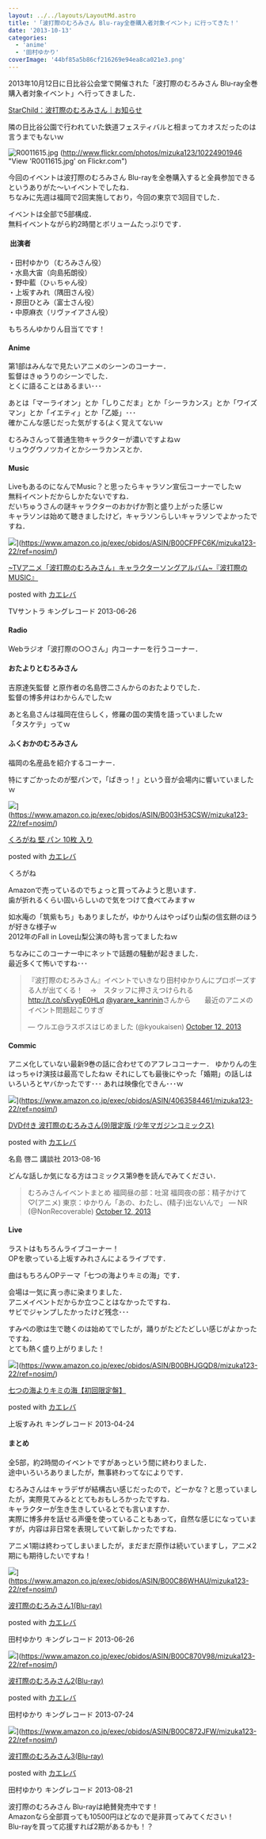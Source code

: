 ```yaml
---
layout: ../../layouts/LayoutMd.astro
title: '「波打際のむろみさん Blu-ray全巻購入者対象イベント」に行ってきた！'
date: '2013-10-13'
categories:
  - 'anime'
  - '田村ゆかり'
coverImage: '44bf85a5b86cf216269e94ea8ca021e3.png'
---
```


2013年10月12日に日比谷公会堂で開催された「波打際のむろみさん Blu-ray全巻購入者対象イベント」へ行ってきました．

[StarChild：波打際のむろみさん｜お知らせ](http://www.starchild.co.jp/special/muromisan/news/#130519)

隣の日比谷公園で行われていた鉄道フェスティバルと相まってカオスだったのは言うまでもないｗ

![R0011615.jpg](/archive/images/10224901946_61e737c3a0_b.jpg 'R0011615.jpg')
(http://www.flickr.com/photos/mizuka123/10224901946 "View 'R0011615.jpg' on Flickr.com")

今回のイベントは波打際のむろみさん Blu-rayを全巻購入すると全員参加できるというありがた〜いイベントでしたね．  
ちなみに先週は福岡で2回実施しており，今回の東京で3回目でした．

イベントは全部で5部構成．  
無料イベントながら約2時間とボリュームたっぷりです．

####  出演者

・田村ゆかり（むろみさん役）  
・水島大宙（向島拓朗役）  
・野中藍（ひぃちゃん役）  
・上坂すみれ（隅田さん役）  
・原田ひとみ（富士さん役）  
・中原麻衣（リヴァイアさん役）

もちろんゆかりん目当てです！

#### Anime

第1部はみんなで見たいアニメのシーンのコーナー．  
監督はきゅうりのシーンでした．  
とくに語ることはあるまい･･･

あとは「マーライオン」とか「しりこだま」とか「シーラカンス」とか「ワイズマン」とか「イエティ」とか「乙姫」･･･  
確かこんな感じだった気がする(よく覚えてないｗ

むろみさんって普通生物キャラクターが濃いですよねｗ  
リュウグウノツカイとかシーラカンスとか．

#### Music

LiveもあるのになんでMusic？と思ったらキャラソン宣伝コーナーでしたｗ  
無料イベントだからしかたないですね．  
だいちゅうさんの謎キャラクターのおかげか割と盛り上がった感じｗ  
キャラソンは始めて聴きましたけど，キャラソンらしいキャラソンでよかったですね．

![](/archive/images/51KHtn0zKBL._SL160_.jpg)](https://www.amazon.co.jp/exec/obidos/ASIN/B00CFPFC6K/mizuka123-22/ref=nosim/)

[~TVアニメ「波打際のむろみさん」キャラクターソングアルバム~『波打際のMUSIC』](https://www.amazon.co.jp/exec/obidos/ASIN/B00CFPFC6K/mizuka123-22/ref=nosim/)

posted with [カエレバ](http://kaereba.com)

TVサントラ キングレコード 2013-06-26

#### Radio

Webラジオ「波打際の○○さん」内コーナーを行うコーナー．

#### おたよりとむろみさん

吉原達矢監督 と原作者の名島啓二さんからのおたよりでした．  
監督の博多弁はわからんでしたｗ

あと名島さんは福岡在住らしく，修羅の国の実情を語っていましたｗ  
「タスケテ」ってｗ

#### ふくおかのむろみさん

福岡の名産品を紹介するコーナー．

特にすごかったのが堅パンで，「ぱきっ！」という音が会場内に響いていましたｗ

![](/archive/images/41lGz0pfKmL._SL160_.jpg)](https://www.amazon.co.jp/exec/obidos/ASIN/B003H53CSW/mizuka123-22/ref=nosim/)

[くろがね 堅 パン 10枚 入り](https://www.amazon.co.jp/exec/obidos/ASIN/B003H53CSW/mizuka123-22/ref=nosim/)

posted with [カエレバ](http://kaereba.com)

くろがね

Amazonで売っているのでちょっと買ってみようと思います．  
歯が折れるくらい固いらしいので気をつけて食べてみますｗ

如水庵の「筑紫もち」もありましたが，ゆかりんはやっぱり山梨の信玄餅のほうが好きな様子ｗ  
2012年のFall in Love山梨公演の時も言ってましたねｗ

ちなみにこのコーナー中にネットで話題の騒動が起きました．  
最近多くて怖いですね･･･

<blockquote class="twitter-tweet"><p>『波打際のむろみさん』イベントでいきなり田村ゆかりんにプロポーズする人が出てくる！　→　スタッフに押さえつけられる <a href="http://t.co/sEvygE0HLq">http://t.co/sEvygE0HLq</a> <a href="https://twitter.com/yarare_kanrinin">@yarare_kanrinin</a>さんから　　最近のアニメのイベント問題起こりすぎ</p><p>— ウルエ@ラスボスはじめました (@kyoukaisen) <a href="https://twitter.com/kyoukaisen/statuses/389018269358641152">October 12, 2013</a></p></blockquote>
<script src="//platform.twitter.com/widgets.js"></script>

#### Commic

アニメ化していない最新9巻の話に合わせてのアフレココーナー． ゆかりんの生はっちゃけ演技は最高でしたねｗ それにしても最後にやった「婚期」の話しはいろいろとヤバかったです･･･ あれは映像化できん･･･ｗ

![](/archive/images/51bgUcjBCmL._SL160_.jpg)](https://www.amazon.co.jp/exec/obidos/ASIN/4063584461/mizuka123-22/ref=nosim/)

[DVD付き 波打際のむろみさん(9)限定版 (少年マガジンコミックス)](https://www.amazon.co.jp/exec/obidos/ASIN/4063584461/mizuka123-22/ref=nosim/)

posted with [カエレバ](http://kaereba.com)

名島 啓二 講談社 2013-08-16

どんな話しか気になる方はコミックス第9巻を読んでみてください．

<blockquote class="twitter-tweet">むろみさんイベントまとめ 福岡昼の部：吐瀉 福岡夜の部：精子かけて♡(アニメ) 東京：ゆかりん「あの、わたし、(精子)出ないんで」 — NR (@NonRecoverable) <a href="https://twitter.com/NonRecoverable/statuses/388958059139051520">October 12, 2013</a></blockquote>
<script src="//platform.twitter.com/widgets.js"></script>

#### Live

ラストはもちろんライブコーナー！  
OPを歌っている上坂すみれさんによるライブです．

曲はもちろんOPテーマ「七つの海よりキミの海」です．

会場は一気に真っ赤に染まりました．  
アニメイベントだからか立つことはなかったですね．  
サビでジャンプしたかったけど残念･･･

すみぺの歌は生で聴くのは始めてでしたが，踊りがたどたどしい感じがよかったですね．  
とても熱く盛り上がりました！

![](/archive/images/51pMVA8Gf3L._SL160_.jpg)](https://www.amazon.co.jp/exec/obidos/ASIN/B00BHJGQD8/mizuka123-22/ref=nosim/)

[七つの海よりキミの海【初回限定盤】](https://www.amazon.co.jp/exec/obidos/ASIN/B00BHJGQD8/mizuka123-22/ref=nosim/)

posted with [カエレバ](http://kaereba.com)

上坂すみれ キングレコード 2013-04-24

#### まとめ

全5部，約2時間のイベントですがあっという間に終わりました．  
途中いろいろありましたが，無事終わってなによりです．

むろみさんはキャラデザが結構古い感じだったので，どーかな？と思っていましたが，実際見てみるととてもおもしろかったですね．  
キャラクターが生き生きしているとでも言いますか．  
実際に博多弁を話せる声優を使っていることもあって，自然な感じになっていますが，内容は非日常を表現していて新しかったですね．

アニメ1期は終わってしまいましたが，まだまだ原作は続いていますし，アニメ2期にも期待したいですね！

![](/archive/images/51dgl5MK3xL._SL160_.jpg)](https://www.amazon.co.jp/exec/obidos/ASIN/B00C86WHAU/mizuka123-22/ref=nosim/)

[波打際のむろみさん1(Blu-ray)](https://www.amazon.co.jp/exec/obidos/ASIN/B00C86WHAU/mizuka123-22/ref=nosim/)

posted with [カエレバ](http://kaereba.com)

田村ゆかり キングレコード 2013-06-26

![](/archive/images/51ebRTjRGML._SL160_.jpg)](https://www.amazon.co.jp/exec/obidos/ASIN/B00C870V98/mizuka123-22/ref=nosim/)

[波打際のむろみさん2(Blu-ray)](https://www.amazon.co.jp/exec/obidos/ASIN/B00C870V98/mizuka123-22/ref=nosim/)

posted with [カエレバ](http://kaereba.com)

田村ゆかり キングレコード 2013-07-24

![](/archive/images/51ebRTjRGML._SL160_.jpg)](https://www.amazon.co.jp/exec/obidos/ASIN/B00C872JFW/mizuka123-22/ref=nosim/)

[波打際のむろみさん3(Blu-ray)](https://www.amazon.co.jp/exec/obidos/ASIN/B00C872JFW/mizuka123-22/ref=nosim/)

posted with [カエレバ](http://kaereba.com)

田村ゆかり キングレコード 2013-08-21

波打際のむろみさん Blu-rayは絶賛発売中です！  
Amazonなら全部買っても10500円ほどなので是非買ってみてください！   
Blu-rayを買って応援すれば2期があるかも！？

